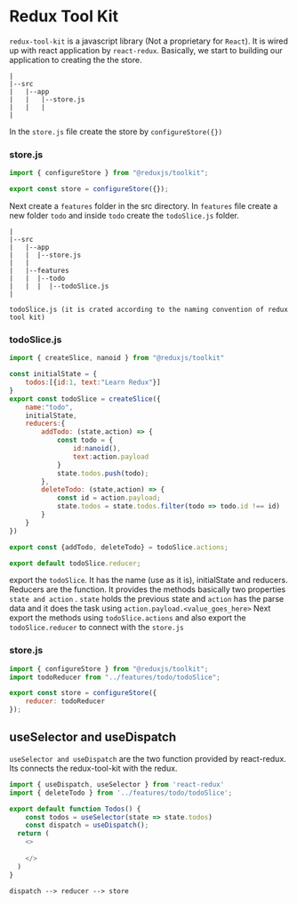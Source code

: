 # Redux Tool Kit 
`redux-tool-kit` is a javascript library (Not a proprietary for `React`). It is wired up with react application by `react-redux`. Basically, we start to building our application to creating the the store.
```
|
|--src
|   |--app
|   |   |--store.js
|   |   |
|

```
In the `store.js` file create the store by `configureStore({})`

### store.js
```js
import { configureStore } from "@reduxjs/toolkit";

export const store = configureStore({});
```

Next create a `features` folder in the src directory. In `features` file create a new folder `todo` and inside `todo` create the `todoSlice.js` folder. 

```
|
|--src
|   |--app
|   |  |--store.js
|   |   
|   |--features   
|   |  |--todo
|   |  |  |--todoSlice.js 
|

todoSlice.js (it is crated according to the naming convention of redux tool kit)

```

### todoSlice.js
```js
import { createSlice, nanoid } from "@reduxjs/toolkit"

const initialState = {
    todos:[{id:1, text:"Learn Redux"}]
}
export const todoSlice = createSlice({
    name:"todo",
    initialState,
    reducers:{
        addTodo: (state,action) => {
            const todo = {
                id:nanoid(),
                text:action.payload
            }
            state.todos.push(todo);
        },
        deleteTodo: (state,action) => {
            const id = action.payload;
            state.todos = state.todos.filter(todo => todo.id !== id)
        }
    }
})

export const {addTodo, deleteTodo} = todoSlice.actions;

export default todoSlice.reducer;
```

export the `todoSlice`. It has the name (use as it is), initialState and reducers. Reducers are the function. It provides the methods basically two properties `state and action`
. `state` holds the previous state and `action` has the parse data and it does the task using `action.payload.<value_goes_here>` 
Next export the methods using `todoSlice.actions` and also export the `todoSlice.reducer` to connect with the `store.js`

### store.js
```js
import { configureStore } from "@reduxjs/toolkit";
import todoReducer from "../features/todo/todoSlice";

export const store = configureStore({
    reducer: todoReducer
});
```

## useSelector and useDispatch
`useSelector and useDispatch` are the two function provided by react-redux. Its connects the redux-tool-kit with the redux.

```js
import { useDispatch, useSelector } from 'react-redux'
import { deleteTodo } from '../features/todo/todoSlice';

export default function Todos() {
    const todos = useSelector(state => state.todos)
    const dispatch = useDispatch();
  return (
    <>
 
    </>
  )
}

```

```
dispatch --> reducer --> store
```